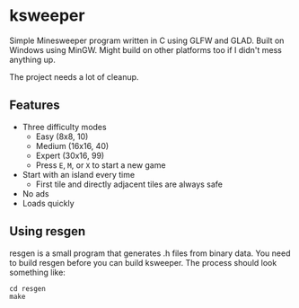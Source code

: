 # ksweeper

Simple Minesweeper program written in C using GLFW and GLAD. Built on Windows using MinGW. Might build on other platforms too if I didn't mess anything up.

The project needs a lot of cleanup.

## Features
- Three difficulty modes
	- Easy (8x8, 10)
	- Medium (16x16, 40)
	- Expert (30x16, 99)
	- Press `E`, `M`, or `X` to start a new game
- Start with an island every time
	- First tile and directly adjacent tiles are always safe
- No ads
- Loads quickly

## Using resgen
resgen is a small program that generates .h files from binary data. You need to build resgen before you can build ksweeper. The process should look something like:
```
cd resgen
make
```
